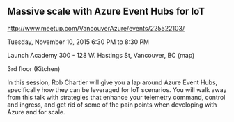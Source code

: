 Massive scale with Azure Event Hubs for IoT
-------------------------------------------

http://www.meetup.com/VancouverAzure/events/225522103/

Tuesday, November 10, 2015
6:30 PM to 8:30 PM

Launch Academy
300 - 128 W. Hastings St, Vancouver, BC (map)

3rd floor (Kitchen)


In this session, Rob Chartier will give you a lap around Azure Event Hubs, specifically how they can be leveraged for IoT scenarios.  You will walk away from this talk with strategies that enhance your telemetry command, control and ingress, and get rid of some of the pain points when developing with Azure and for scale. 